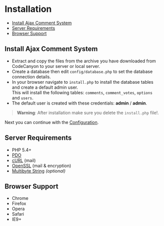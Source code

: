 # Installation

- [Install Ajax Comment System](#install-ajax-comment-system)
- [Server Requirements](#server-requirements)
- [Browser Support](#browser-support)

## Install Ajax Comment System

- Extract and copy the files from the archive you have downloaded from CodeCanyon to your server or local server.
- Create a database then edit `config/database.php` to set the database connection details.
- In your browser navigate to `install.php` to install the database tables and create a default admin user. <br> This will install the following tables: `comments`, `comment_votes`, `options` and `users`.
- The default user is created with these credentials: __admin__ / __admin__.

> __Warning__: After installation make sure you delete the `install.php` file!.

Next you can continue with the [Configuration](configuration.md).

## Server Requirements

- PHP 5.4+
- [PDO](http://php.net/manual/en/book.pdo.php)
- [cURL](http://php.net/manual/en/book.curl.php) (mail)
- [OpenSSL](http://php.net/manual/en/book.openssl.php) (mail & encryption)
- [Multibyte String](http://php.net/manual/en/book.mbstring.php) _(optional)_

## Browser Support

- Chrome
- Firefox
- Opera
- Safari
- IE9+
